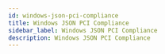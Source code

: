 ```yaml
---
id: windows-json-pci-compliance
title: Windows JSON PCI Compliance
sidebar_label: Windows JSON PCI Compliance
description: Windows JSON PCI Compliance
---
```


